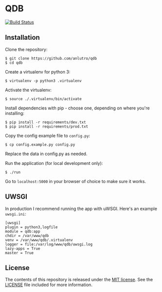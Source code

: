 # QDB

[![Build Status](https://travis-ci.org/anlutro/qdb.png?branch=master)](https://travis-ci.org/anlutro/qdb)

## Installation

Clone the repository:

	$ git clone https://github.com/anlutro/qdb
	$ cd qdb

Create a virtualenv for python 3:

	$ virtualenv -p python3 .virtualenv

Activate the virtualenv:

	$ source ./.virtualenv/bin/activate

Install dependencies with pip - choose one, depending on where you're installing:

	$ pip install -r requirements/dev.txt
	$ pip install -r requirements/prod.txt

Copy the config example file to `config.py`:

	$ cp config.example.py config.py

Replace the data in config.py as needed.

Run the application (for local development only):

	$ ./run

Go to `localhost:5000` in your browser of choice to make sure it works.

## UWSGI

In production I recommend running the app with uWSGI. Here's an example `uwsgi.ini`:

	[uwsgi]
	plugin = python3,logfile
	module = qdb:app
	chdir = /var/www/qdb
	venv = /var/www/qdb/.virtualenv
	logger = file:/var/log/www/qdb/uwsgi.log
	lazy-apps = True
	master = True

## License

The contents of this repository is released under the [MIT license](http://opensource.org/licenses/MIT). See the [LICENSE](LICENSE) file included for more information.

